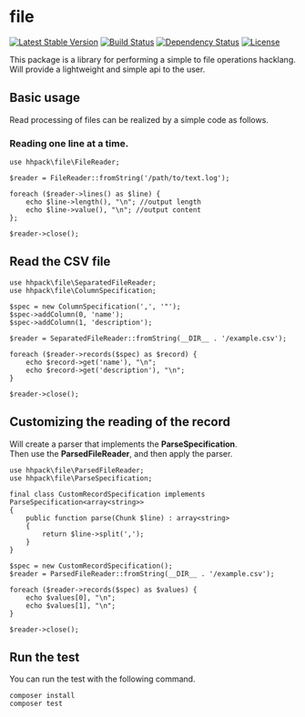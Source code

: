file
======================================================

[![Latest Stable Version](https://poser.pugx.org/hhpack/file/v/stable)](https://packagist.org/packages/hhpack/file)
[![Build Status](https://travis-ci.org/hhpack/file.svg?branch=master)](https://travis-ci.org/hhpack/file)
[![Dependency Status](https://www.versioneye.com/user/projects/56239db636d0ab0016000be8/badge.svg?style=flat)](https://www.versioneye.com/user/projects/56239db636d0ab0016000be8)
[![License](https://poser.pugx.org/hhpack/file/license)](https://packagist.org/packages/hhpack/file)

This package is a library for performing a simple to file operations hacklang.  
Will provide a lightweight and simple api to the user.


Basic usage
------------------------------------------------------

Read processing of files can be realized by a simple code as follows.

### Reading one line at a time.

```hack
use hhpack\file\FileReader;

$reader = FileReader::fromString('/path/to/text.log');

foreach ($reader->lines() as $line) {
	echo $line->length(), "\n"; //output length
	echo $line->value(), "\n"; //output content
};

$reader->close();
```

Read the CSV file
------------------------------------------------------

```hack
use hhpack\file\SeparatedFileReader;
use hhpack\file\ColumnSpecification;

$spec = new ColumnSpecification(',', '"');
$spec->addColumn(0, 'name');
$spec->addColumn(1, 'description');

$reader = SeparatedFileReader::fromString(__DIR__ . '/example.csv');

foreach ($reader->records($spec) as $record) {
    echo $record->get('name'), "\n";
    echo $record->get('description'), "\n";
}

$reader->close();
```

Customizing the reading of the record
------------------------------------------------------

Will create a parser that implements the **ParseSpecification**.  
Then use the **ParsedFileReader**, and then apply the parser.

```hack
use hhpack\file\ParsedFileReader;
use hhpack\file\ParseSpecification;

final class CustomRecordSpecification implements ParseSpecification<array<string>>
{
    public function parse(Chunk $line) : array<string>
    {
        return $line->split(',');
    }
}

$spec = new CustomRecordSpecification();
$reader = ParsedFileReader::fromString(__DIR__ . '/example.csv');

foreach ($reader->records($spec) as $values) {
    echo $values[0], "\n";
    echo $values[1], "\n";
}

$reader->close();
```

Run the test
------------------------------------------------

You can run the test with the following command.

	composer install
	composer test
